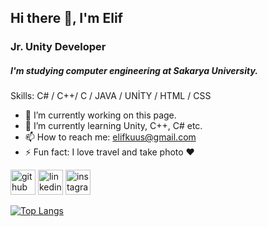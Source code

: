 ## Hi there 👋, I'm Elif

### Jr. Unity Developer

##### I'm studying computer engineering at Sakarya University.

Skills: C# / C++/ C / JAVA / UNİTY / HTML / CSS

- 🔭 I’m currently working on this page. 
- 🌱 I’m currently learning Unity, C++, C# etc. 
- 📫 How to reach me: elifkuus@gmail.com 
- ⚡ Fun fact: I love travel and take photo ♥


[<img src='https://cdn.jsdelivr.net/npm/simple-icons@3.0.1/icons/github.svg' alt='github' height='40'>](https://github.com/elifkuus)  [<img src='https://cdn.jsdelivr.net/npm/simple-icons@3.0.1/icons/linkedin.svg' alt='linkedin' height='40'>](https://www.linkedin.com/in/elifkuus/)  [<img src='https://cdn.jsdelivr.net/npm/simple-icons@3.0.1/icons/instagram.svg' alt='instagram' height='40'>](https://www.instagram.com/mavilipi/)  

[![Top Langs](https://github-readme-stats.vercel.app/api/top-langs/?username=elifkuus)](https://github.com/anuraghazra/github-readme-stats)

